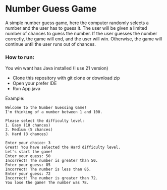 # Number Guess Game
A simple number guess game, here the computer randomly selects a number and the user has to guess it. The user will be given a limited number of chances to guess the number. If the user guesses the number correctly, the game will end, and the user will win. Otherwise, the game will continue until the user runs out of chances.


### How to run:
You win want has Java installed (I use 21 version)
- Clone this repository with git clone or download zip
- Open your prefer IDE
- Run App.java

Example:
```text
Welcome to the Number Guessing Game!
I'm thinking of a number between 1 and 100.

Please select the difficulty level:
1. Easy (10 chances)
2. Medium (5 chances)
3. Hard (3 chances)

Enter your choice: 3
Great! You have selected the Hard difficulty level.
Let's start the game!
Enter your guess: 50
Incorrect! The number is greater than 50.
Enter your guess: 85
Incorrect! The number is less than 85.
Enter your guess: 72
Incorrect! The number is greater than 72.
You lose the game! The number was 78.
```